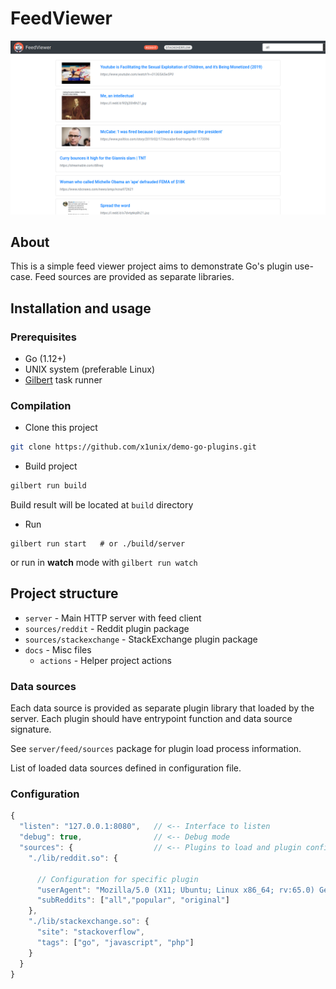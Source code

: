 # FeedViewer
<p align="center"><img src="docs/screenshot.png"></p>

## About

This is a simple feed viewer project aims to demonstrate Go's plugin use-case.
Feed sources are provided as separate libraries.

## Installation and usage

### Prerequisites

- Go (1.12+)
- UNIX system (preferable Linux)
- [Gilbert](https://github.com/x1unix/gilbert) task runner

### Compilation

- Clone this project
```bash
git clone https://github.com/x1unix/demo-go-plugins.git
```
- Build project
```bash
gilbert run build
```

Build result will be located at `build` directory

- Run

```
gilbert run start   # or ./build/server
```

or run in **watch** mode with `gilbert run watch`


## Project structure

- `server` - Main HTTP server with feed client
- `sources/reddit` - Reddit plugin package
- `sources/stackexchange` - StackExchange plugin package
- `docs` - Misc files
  - `actions` - Helper project actions

### Data sources

Each data source is provided as separate plugin library that loaded by the server.
Each plugin should have entrypoint function and data source signature.

See `server/feed/sources` package for plugin load process information.

List of loaded data sources defined in configuration file.

### Configuration

```js
{
  "listen": "127.0.0.1:8080",   // <-- Interface to listen
  "debug": true,                // <-- Debug mode
  "sources": {                  // <-- Plugins to load and plugin config
    "./lib/reddit.so": {
      
      // Configuration for specific plugin
      "userAgent": "Mozilla/5.0 (X11; Ubuntu; Linux x86_64; rv:65.0) Gecko/20100101 Firefox/65.0",
      "subReddits": ["all","popular", "original"]
    },
    "./lib/stackexchange.so": {
      "site": "stackoverflow",
      "tags": ["go", "javascript", "php"]
    }
  }
}
```
